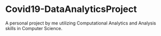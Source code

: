 # Covid19-DataAnalyticsProject
A personal project by me utilizing Computational Analytics and Analysis skills in Computer Science.
